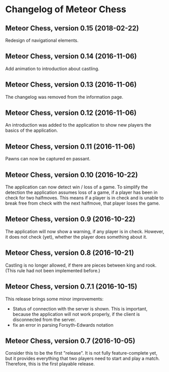# Changelog of Meteor Chess

## Meteor Chess, version 0.15 (2018-02-22)

Redesign of navigational elements.

## Meteor Chess, version 0.14 (2016-11-06)

Add animation to introduction about castling.

## Meteor Chess, version 0.13 (2016-11-06)

The changelog was removed from the information page.

## Meteor Chess, version 0.12 (2016-11-06)

An introduction was added to the application to show new players the basics of
the application.

## Meteor Chess, version 0.11 (2016-11-06)

Pawns can now be captured en passant.

## Meteor Chess, version 0.10 (2016-10-22)

The application can now detect win / loss of a game.
To simplify the detection the application assumes loss of a game, if a player
has been in check for two halfmoves. This means if a player is in check and is
unable to break free from check with the next halfmove, that player loses the
game.

## Meteor Chess, version 0.9 (2016-10-22)

The application will now show a warning, if any player is in check.
However, it does not check (yet), whether the player does something about it.

## Meteor Chess, version 0.8 (2016-10-21)

Castling is no longer allowed, if there are pieces between king and rook.
(This rule had not been implemented before.)

## Meteor Chess, version 0.7.1 (2016-10-15)

This release brings some minor improvements:

- Status of connection with the server is shown. This is important, because the
  application will not work properly, if the client is disconnected from the
  server.
- fix an error in parsing Forsyth-Edwards notation

## Meteor Chess, version 0.7 (2016-10-05)

Consider this to be the first "release".
It is not fully feature-complete yet, but it provides everything that two
players need to start and play a match. Therefore, this is the first playable
release.
